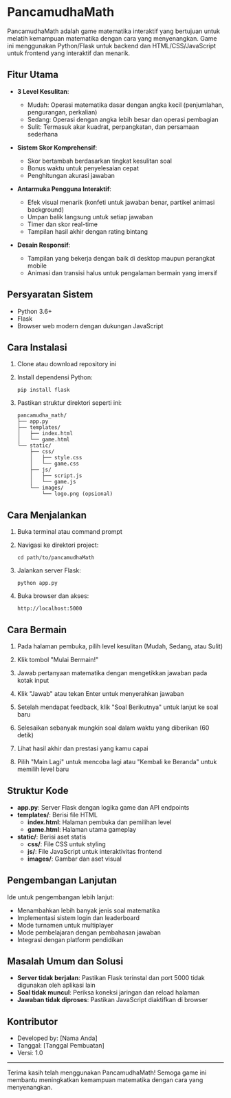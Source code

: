 # PancamudhaMath

PancamudhaMath adalah game matematika interaktif yang bertujuan untuk melatih kemampuan matematika dengan cara yang menyenangkan. Game ini menggunakan Python/Flask untuk backend dan HTML/CSS/JavaScript untuk frontend yang interaktif dan menarik.

## Fitur Utama

- **3 Level Kesulitan**:
  - Mudah: Operasi matematika dasar dengan angka kecil (penjumlahan, pengurangan, perkalian)
  - Sedang: Operasi dengan angka lebih besar dan operasi pembagian
  - Sulit: Termasuk akar kuadrat, perpangkatan, dan persamaan sederhana

- **Sistem Skor Komprehensif**:
  - Skor bertambah berdasarkan tingkat kesulitan soal
  - Bonus waktu untuk penyelesaian cepat
  - Penghitungan akurasi jawaban

- **Antarmuka Pengguna Interaktif**:
  - Efek visual menarik (konfeti untuk jawaban benar, partikel animasi background)
  - Umpan balik langsung untuk setiap jawaban
  - Timer dan skor real-time
  - Tampilan hasil akhir dengan rating bintang

- **Desain Responsif**:
  - Tampilan yang bekerja dengan baik di desktop maupun perangkat mobile
  - Animasi dan transisi halus untuk pengalaman bermain yang imersif

## Persyaratan Sistem

- Python 3.6+
- Flask
- Browser web modern dengan dukungan JavaScript

## Cara Instalasi

1. Clone atau download repository ini

2. Install dependensi Python:
   ```
   pip install flask
   ```

3. Pastikan struktur direktori seperti ini:
   ```
   pancamudha_math/
   ├── app.py
   ├── templates/
   │   ├── index.html
   │   └── game.html
   └── static/
       ├── css/
       │   ├── style.css
       │   └── game.css
       ├── js/
       │   ├── script.js
       │   └── game.js
       └── images/
           └── logo.png (opsional)
   ```

## Cara Menjalankan

1. Buka terminal atau command prompt

2. Navigasi ke direktori project:
   ```
   cd path/to/pancamudhaMath
   ```

3. Jalankan server Flask:
   ```
   python app.py
   ```

4. Buka browser dan akses:
   ```
   http://localhost:5000
   ```

## Cara Bermain

1. Pada halaman pembuka, pilih level kesulitan (Mudah, Sedang, atau Sulit)

2. Klik tombol "Mulai Bermain!"

3. Jawab pertanyaan matematika dengan mengetikkan jawaban pada kotak input

4. Klik "Jawab" atau tekan Enter untuk menyerahkan jawaban

5. Setelah mendapat feedback, klik "Soal Berikutnya" untuk lanjut ke soal baru

6. Selesaikan sebanyak mungkin soal dalam waktu yang diberikan (60 detik)

7. Lihat hasil akhir dan prestasi yang kamu capai

8. Pilih "Main Lagi" untuk mencoba lagi atau "Kembali ke Beranda" untuk memilih level baru

## Struktur Kode

- **app.py**: Server Flask dengan logika game dan API endpoints
- **templates/**: Berisi file HTML
  - **index.html**: Halaman pembuka dan pemilihan level
  - **game.html**: Halaman utama gameplay
- **static/**: Berisi aset statis
  - **css/**: File CSS untuk styling
  - **js/**: File JavaScript untuk interaktivitas frontend
  - **images/**: Gambar dan aset visual

## Pengembangan Lanjutan

Ide untuk pengembangan lebih lanjut:
- Menambahkan lebih banyak jenis soal matematika
- Implementasi sistem login dan leaderboard
- Mode turnamen untuk multiplayer
- Mode pembelajaran dengan pembahasan jawaban
- Integrasi dengan platform pendidikan

## Masalah Umum dan Solusi

- **Server tidak berjalan**: Pastikan Flask terinstal dan port 5000 tidak digunakan oleh aplikasi lain
- **Soal tidak muncul**: Periksa koneksi jaringan dan reload halaman
- **Jawaban tidak diproses**: Pastikan JavaScript diaktifkan di browser

## Kontributor

- Developed by: [Nama Anda]
- Tanggal: [Tanggal Pembuatan]
- Versi: 1.0

---

Terima kasih telah menggunakan PancamudhaMath! Semoga game ini membantu meningkatkan kemampuan matematika dengan cara yang menyenangkan.
